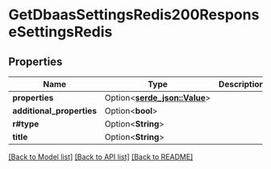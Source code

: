 # GetDbaasSettingsRedis200ResponseSettingsRedis

## Properties

Name | Type | Description | Notes
------------ | ------------- | ------------- | -------------
**properties** | Option<[**serde_json::Value**](.md)> |  | [optional]
**additional_properties** | Option<**bool**> |  | [optional]
**r#type** | Option<**String**> |  | [optional]
**title** | Option<**String**> |  | [optional]

[[Back to Model list]](../README.md#documentation-for-models) [[Back to API list]](../README.md#documentation-for-api-endpoints) [[Back to README]](../README.md)


